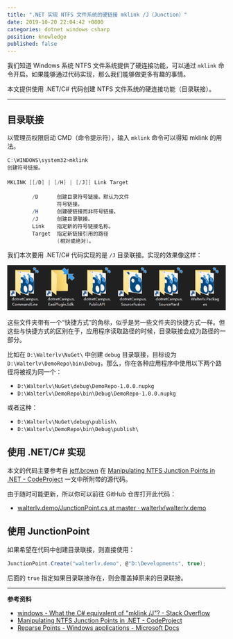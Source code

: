 ```yaml
---
title: ".NET 实现 NTFS 文件系统的硬链接 mklink /J（Junction）"
date: 2019-10-20 22:04:42 +0800
categories: dotnet windows csharp
position: knowledge
published: false
---
```


我们知道 Windows 系统 NTFS 文件系统提供了硬连接功能，可以通过 `mklink` 命令开启。如果能够通过代码实现，那么我们能够做更多有趣的事情。

本文提供使用 .NET/C# 代码创建 NTFS 文件系统的硬连接功能（目录联接）。

---

<div id="toc"></div>

## 目录联接

以管理员权限启动 CMD（命令提示符），输入 `mklink` 命令可以得知 mklink 的用法。

```powershell
C:\WINDOWS\system32>mklink
创建符号链接。

MKLINK [[/D] | [/H] | [/J]] Link Target

        /D      创建目录符号链接。默认为文件
                符号链接。
        /H      创建硬链接而非符号链接。
        /J      创建目录联接。
        Link    指定新的符号链接名称。
        Target  指定新链接引用的路径
                (相对或绝对)。
```

我们本次要用 .NET/C# 代码实现的是 `/J` 目录联接。实现的效果像这样：

![目录联接](/static/posts/2019-10-19-17-45-41.png)

这些文件夹带有一个“快捷方式”的角标，似乎是另一些文件夹的快捷方式一样。但这些与快捷方式的区别在于，应用程序读取路径的时候，目录联接会成为路径的一部分。

比如在 `D:\Walterlv\NuGet\` 中创建 `debug` 目录联接，目标设为 `D:\Walterlv\DemoRepo\bin\Debug`，那么，你在各种应用程序中使用以下两个路径将被视为同一个：

- `D:\Walterlv\NuGet\debug\DemoRepo-1.0.0.nupkg`
- `D:\Walterlv\DemoRepo\bin\Debug\DemoRepo-1.0.0.nupkg`

或者这种：

- `D:\Walterlv\NuGet\debug\publish\`
- `D:\Walterlv\DemoRepo\bin\Debug\publish\`

## 使用 .NET/C# 实现

本文的代码主要参考自 [jeff.brown](https://www.codeproject.com/script/Membership/View.aspx?mid=1994253) 在 [Manipulating NTFS Junction Points in .NET - CodeProject](https://www.codeproject.com/Articles/15633/Manipulating-NTFS-Junction-Points-in-NET) 一文中所附带的源代码。

由于随时可能更新，所以你可以前往 GitHub 仓库打开此代码：

- [walterlv.demo/JunctionPoint.cs at master · walterlv/walterlv.demo](https://github.com/walterlv/walterlv.demo/blob/master/Walterlv.Demo.MkLink/Walterlv.Demo.MkLink/JunctionPoint.cs)

## 使用 JunctionPoint

如果希望在代码中创建目录联接，则直接使用：

```csharp
JunctionPoint.Create("walterlv.demo", @"D:\Developments", true);
```

后面的 `true` 指定如果目录联接存在，则会覆盖掉原来的目录联接。

---

**参考资料**

- [windows - What the C# equivalent of "mklink /J"? - Stack Overflow](https://stackoverflow.com/q/11156754/6233938)
- [Manipulating NTFS Junction Points in .NET - CodeProject](https://www.codeproject.com/Articles/15633/Manipulating-NTFS-Junction-Points-in-NET)
- [Reparse Points - Windows applications - Microsoft Docs](https://docs.microsoft.com/en-us/windows/win32/fileio/reparse-points)
